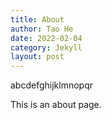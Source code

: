 ```yaml
---
title: About
author: Tao He
date: 2022-02-04
category: Jekyll
layout: post
---
```

abcdefghijklmnopqr


This is an about page.